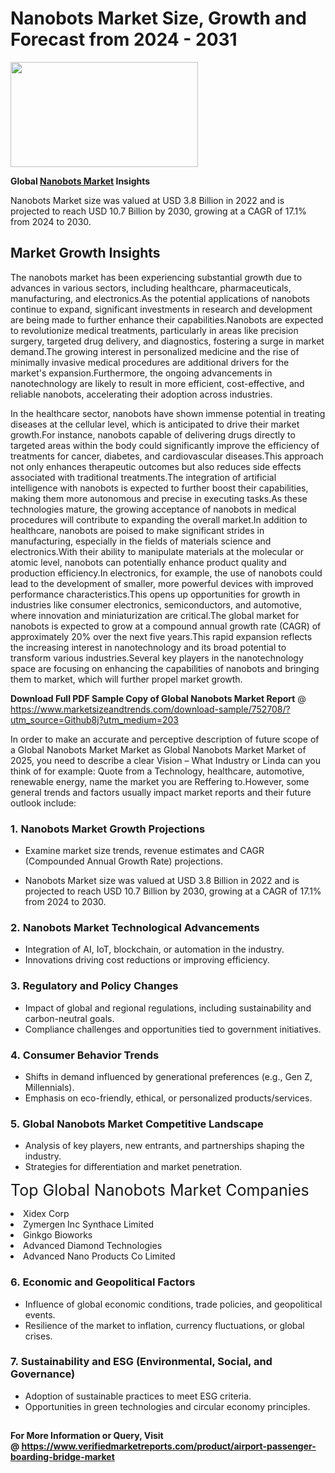 <H1>Nanobots Market Size, Growth and Forecast from 2024 - 2031</H1><img class="aligncenter size-medium wp-image-584254" src="https://thirdeyenews.in/wp-content/uploads/2024/09/Global-Market-Research-300x168.jpeg" alt="" width="300" height="168" /><p><strong>Global&nbsp;<a href="https://www.marketsizeandtrends.com/download-sample/752708/?utm_source=Github8j?utm_medium=203">Nanobots Market</a> Insights</strong></p><p>Nanobots Market size was valued at USD 3.8 Billion in 2022 and is projected to reach USD 10.7 Billion by 2030, growing at a CAGR of 17.1% from 2024 to 2030.</p><p><h2>Market Growth Insights</h2> <p>The nanobots market has been experiencing substantial growth due to advances in various sectors, including healthcare, pharmaceuticals, manufacturing, and electronics.As the potential applications of nanobots continue to expand, significant investments in research and development are being made to further enhance their capabilities.Nanobots are expected to revolutionize medical treatments, particularly in areas like precision surgery, targeted drug delivery, and diagnostics, fostering a surge in market demand.The growing interest in personalized medicine and the rise of minimally invasive medical procedures are additional drivers for the market's expansion.Furthermore, the ongoing advancements in nanotechnology are likely to result in more efficient, cost-effective, and reliable nanobots, accelerating their adoption across industries.</p> <p>In the healthcare sector, nanobots have shown immense potential in treating diseases at the cellular level, which is anticipated to drive their market growth.For instance, nanobots capable of delivering drugs directly to targeted areas within the body could significantly improve the efficiency of treatments for cancer, diabetes, and cardiovascular diseases.This approach not only enhances therapeutic outcomes but also reduces side effects associated with traditional treatments.The integration of artificial intelligence with nanobots is expected to further boost their capabilities, making them more autonomous and precise in executing tasks.As these technologies mature, the growing acceptance of nanobots in medical procedures will contribute to expanding the overall market.In addition to healthcare, nanobots are poised to make significant strides in manufacturing, especially in the fields of materials science and electronics.With their ability to manipulate materials at the molecular or atomic level, nanobots can potentially enhance product quality and production efficiency.In electronics, for example, the use of nanobots could lead to the development of smaller, more powerful devices with improved performance characteristics.This opens up opportunities for growth in industries like consumer electronics, semiconductors, and automotive, where innovation and miniaturization are critical.The global market for nanobots is expected to grow at a compound annual growth rate (CAGR) of approximately 20% over the next five years.This rapid expansion reflects the increasing interest in nanotechnology and its broad potential to transform various industries.Several key players in the nanotechnology space are focusing on enhancing the capabilities of nanobots and bringing them to market, which will further propel market growth.</p><p><span class=""><strong>Download Full PDF Sample Copy of Global Nanobots Market Report</strong> @ <a href="https://www.marketsizeandtrends.com/download-sample/752708/?utm_source=Github8j?utm_medium=203" target="_blank">https://www.marketsizeandtrends.com/download-sample/752708/?utm_source=Github8j?utm_medium=203</a></span></p><p>In order to make an accurate and perceptive description of future scope of a Global&nbsp;Nanobots Market Market as Global&nbsp;Nanobots Market Market of 2025, you need to describe a clear Vision &ndash; What Industry or Linda can you think of for example: Quote from a Technology, healthcare, automotive, renewable energy, name the market you are Reffering to.However, some general trends and factors usually impact market reports and their future outlook include:</p><h3>1.&nbsp;<strong>Nanobots Market Growth Projections</strong></h3><ul><li>Examine market size trends, revenue estimates and CAGR (Compounded Annual Growth Rate) projections.</li><li><p>Nanobots Market size was valued at USD 3.8 Billion in 2022 and is projected to reach USD 10.7 Billion by 2030, growing at a CAGR of 17.1% from 2024 to 2030.</p></li></ul><h3>2.&nbsp;<strong>Nanobots Market Technological Advancements</strong></h3><ul><li>Integration of AI, IoT, blockchain, or automation in the industry.</li><li>Innovations driving cost reductions or improving efficiency.</li></ul><h3>3.&nbsp;<strong>Regulatory and Policy Changes</strong></h3><ul><li>Impact of global and regional regulations, including sustainability and carbon-neutral goals.</li><li>Compliance challenges and opportunities tied to government initiatives.</li></ul><h3>4.&nbsp;<strong>Consumer Behavior Trends</strong></h3><ul><li>Shifts in demand influenced by generational preferences (e.g., Gen Z, Millennials).</li><li>Emphasis on eco-friendly, ethical, or personalized products/services.</li></ul><h3>5.&nbsp;<strong>Global Nanobots Market Competitive Landscape</strong></h3><ul><li>Analysis of key players, new entrants, and partnerships shaping the industry.</li><li>Strategies for differentiation and market penetration.</li></ul><p data-pm-slice="1 1 []"><span style="color: inherit; font-family: inherit; font-size: 25px;">Top Global Nanobots Market Companies</span></p><div class="" data-test-id=""><p><li>Xidex Corp</li><li> Zymergen Inc Synthace Limited</li><li> Ginkgo Bioworks</li><li> Advanced Diamond Technologies</li><li> Advanced Nano Products Co Limited</li></p></div><h3>6.&nbsp;<strong>Economic and Geopolitical Factors</strong></h3><ul><li>Influence of global economic conditions, trade policies, and geopolitical events.</li><li>Resilience of the market to inflation, currency fluctuations, or global crises.</li></ul><h3>7.&nbsp;<strong>Sustainability and ESG (Environmental, Social, and Governance)</strong></h3><ul><li>Adoption of sustainable practices to meet ESG criteria.</li><li>Opportunities in green technologies and circular economy principles.</li></ul><h2><strong style="font-size: 14px;">For More Information or Query, Visit @&nbsp;</strong><a style="background-color: #ffffff; font-size: 14px;" href="https://www.marketsizeandtrends.com/report/nanobots-market/" target="_blank">https://www.verifiedmarketreports.com/product/airport-passenger-boarding-bridge-market</a></h2>